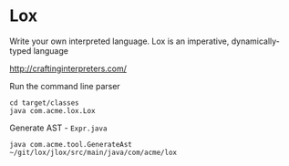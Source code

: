 # Lox

Write your own interpreted language. Lox is an imperative, dynamically-typed language

http://craftinginterpreters.com/

Run the command line parser
```
cd target/classes
java com.acme.lox.Lox
```

Generate AST - `Expr.java`
```
java com.acme.tool.GenerateAst ~/git/lox/jlox/src/main/java/com/acme/lox
```
